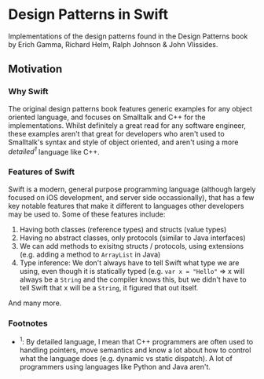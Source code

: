# Design Patterns in Swift

Implementations of the design patterns found in the Design Patterns book by Erich Gamma, Richard Helm, Ralph Johnson &amp; John Vlissides.

## Motivation

### Why Swift

The original design patterns book features generic examples for any object oriented language, and focuses on Smalltalk and C++ for the implementations. Whilst definitely a great read for any software engineer, these examples aren't that great for developers who aren't used to Smalltalk's syntax and style of object oriented, and aren't using a more *detailed<sup>1</sup>* language like C++.

### Features of Swift

Swift is a modern, general purpose programming language (although largely focused on iOS development, and server side occassionally), that has a few key notable features that make it different to languages other developers may be used to. Some of these features include:

1. Having both classes (reference types) and structs (value types)
2. Having no abstract classes, only protocols (similar to Java interfaces)
3. We can add methods to exisitng structs / protocols, using extensions (e.g. adding a method to ```ArrayList``` in Java) 
4. Type inference: We don't always have to tell Swift what type we are using, even though it is statically typed (e.g. ```var x = "Hello"``` => x will always be a ```String``` and the compiler knows this, but we didn't have to tell Swift that x will be a ```String```, it figured that out itself.

And many more.

### Footnotes

- <sup>1</sup>: By detailed language, I mean that C++ programmers are often used to handling pointers, move semantics and know a lot about how to control what the language does (e.g. dynamic vs static dispatch). A lot of programmers using languages like Python and Java aren't.

